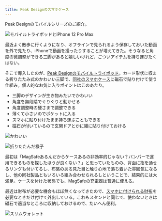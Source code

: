 ```yaml
---
title: Peak Designのスマホケース
---
```

Peak Designのモバイルシリーズのご紹介。

![](https://lh5.googleusercontent.com/zDxX1g9TWIgAWKuzqa4CipqXY6oiHfWF521b9Y0U8pnxyeA0xvh-1rkvcuWLVx6Tmsc7sb2FkQG_U7_dLEL35WeZ2l3YKxBUizW2tvdCXbcag41ZLqjFbvyumMKWB0H6y7RvtR6R6mxlCXMuTLBbMwbE6uI2EWqQSO7eTb4CMN1k7IR2lffTBRknWSe8 "モバイルトライポッドとiPhone 12 Pro Max")

最近よく散歩に行くようになり、オフラインで見られるよう保存しておいた動画を外で見たり、iPhoneで動画を撮ったりすることが増えてきた。そうなると角度の微調整ができる三脚があると嬉しいけれど、ごついアイテムを持ち運びたくはない。

そこで導入したのが、[Peak Designのモバイルトライポッド](https://www.amazon.co.jp/dp/B09FRZPLL3)。カード形状に収まる折りたたみ式のかわいい三脚で、[同社のスマホケース](https://www.amazon.co.jp/dp/B09FP3HP7Z?)に磁石で貼り付けて使う仕組み。個人的なお気に入りポイントはこのあたり。

*   三脚のデザインが生き物みたいでかわいい
*   角度を無段階でぐりぐりと動かせる
*   角度調整時の硬さまで調整できる
*   薄くて小さいのでポケットに入る
*   スマホに貼り付けたまま持ち運ぶこともできる
*   磁石が付いているので玄関ドアとかに雑に貼り付けておける

![](https://lh6.googleusercontent.com/xERxoSJ73n4cH_ivoWCM_76W4WywLryY_lYuPOfpmxkNNJ16ImykuddrrDu-SS26i2F9gWkFNvlJSlL_U97DbOPh7Y5Tuxik_oDUkUnuhQpD7vERKjLsuUvD4QdRTpeOY_PLRayvKAB-NjgjhVoSc4o9SbkdcaPwWqPsrQB2_pz1G7-hP-YThSxfRflu "かわいい")

![](https://lh5.googleusercontent.com/t_pBBLcoUmf6jAKkTAbGGFDZzMjhEZitOvgOfWg4inJbpVCkTTmzUMUOaEawQhOeMg7STW488-U0NAERr8P9Ko0bUn-UWPHB4DVELm3pEOc4vybTyjHsivvlrLpKzqbUsnpOvnKqm2ZtJk9ACS2F3fJ3OqnlPtz2PT4qLE8C6xyDb-u-0HrEu1CT0oQM "折りたたんだ様子")

最初は「MagSafeあるんだからケースあるの非効率的じゃない？バンパーで運用できるものを探したほうが良くない？」と思っていたものの、背面に指を通せるリングも付いてるし、布感のある見た目と触り心地で落ち着いた雰囲気になるし、他の同社製品ともいろいろ組み合わせられるしということで、結果的には大満足。ケースを付けた状態でも、MagSafeの充電器は普通に使える。

最近は財布が必要な機会もほぼ無くなってきたので、[スマホに付けられる財布](https://www.amazon.co.jp/dp/B09FSGW671)を必要なときだけ付けて外出している。これもスタンドと同じで、使わないときは磁石で適当なところに収納しておけるので、たいへん便利。

![](https://lh5.googleusercontent.com/jVemKmv3lqnSLg-ZuYspMRIPDBgO4f7Rj_ykx65oH_eisyolqvnyblpWnz9gyyZef85aQHqOHFEtGkiF94j3zWwuX-WiABfLrNQeW897AbLp1yt_fcpV0dZnZJiExwfKz2gJ4jr4YXYWmsJyZ9x7r8Nm0QbqsqD6_3oCqmBgBKOszkPzgNICUszLzY3S "スリムウォレット")
